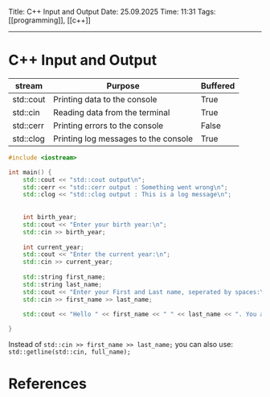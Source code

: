 Title: C++ Input and Output
Date: 25.09.2025
Time: 11:31
Tags: [[programming]], [[c++]]

---
# C++ Input and Output

| stream    | Purpose                              | Buffered |
| --------- | ------------------------------------ | -------- |
| std::cout | Printing data to the console         | True     |
| std::cin  | Reading data from the terminal       | True     |
| std::cerr | Printing errors to the console       | False    |
| std::clog | Printing log messages to the console | True     |

```c++
#include <iostream>

int main() {
	std::cout << "std::cout output\n";
	std::cerr << "std::cerr output : Something went wrong\n";
	std::clog << "std::clog output : This is a log message\n";
	
	
	int birth_year;
	std::cout << "Enter your birth year:\n";
	std::cin >> birth_year;
	
	int current_year;
	std::cout << "Enter the current year:\n";
	std::cin >> current_year;
	
	std::string first_name;
	std::string last_name;
	std::cout << "Enter your First and Last name, seperated by spaces:\n";
	std::cin >> first_name >> last_name;
	
	std::cout << "Hello " << first_name << " " << last_name << ". You are born in " << birth_year << " and are now " << current_year - birth_year << " years old.";

}
```

Instead of `std::cin >> first_name >> last_name;` you can also use: 
`std::getline(std::cin, full_name);`
# References